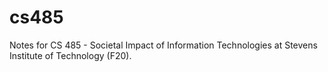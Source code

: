 # cs485
Notes for CS 485 - Societal Impact of Information Technologies at Stevens Institute of Technology (F20).
